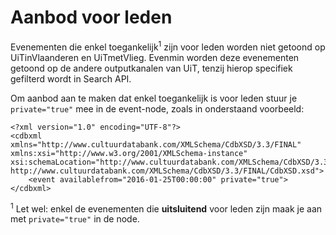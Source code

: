 ---
---

# Aanbod voor leden

Evenementen die enkel toegankelijk<sup>1</sup> zijn voor leden worden niet getoond op UiTinVlaanderen en UiTmetVlieg.  Evenmin worden deze evenementen getoond op de andere outputkanalen van UiT, tenzij hierop specifiek gefilterd wordt in Search API. 

Om aanbod aan te maken dat enkel toegankelijk is voor leden stuur je ```private="true"``` mee in de event-node, zoals in onderstaand voorbeeld: 

```
<?xml version="1.0" encoding="UTF-8"?>
<cdbxml xmlns="http://www.cultuurdatabank.com/XMLSchema/CdbXSD/3.3/FINAL" xmlns:xsi="http://www.w3.org/2001/XMLSchema-instance" xsi:schemaLocation="http://www.cultuurdatabank.com/XMLSchema/CdbXSD/3.3/FINAL http://www.cultuurdatabank.com/XMLSchema/CdbXSD/3.3/FINAL/CdbXSD.xsd">
    <event availablefrom="2016-01-25T00:00:00" private="true">
</cdbxml>
```

<sup>1</sup> Let wel: enkel de evenementen die **uitsluitend** voor leden zijn maak je aan met ```private="true"``` in de node. 
